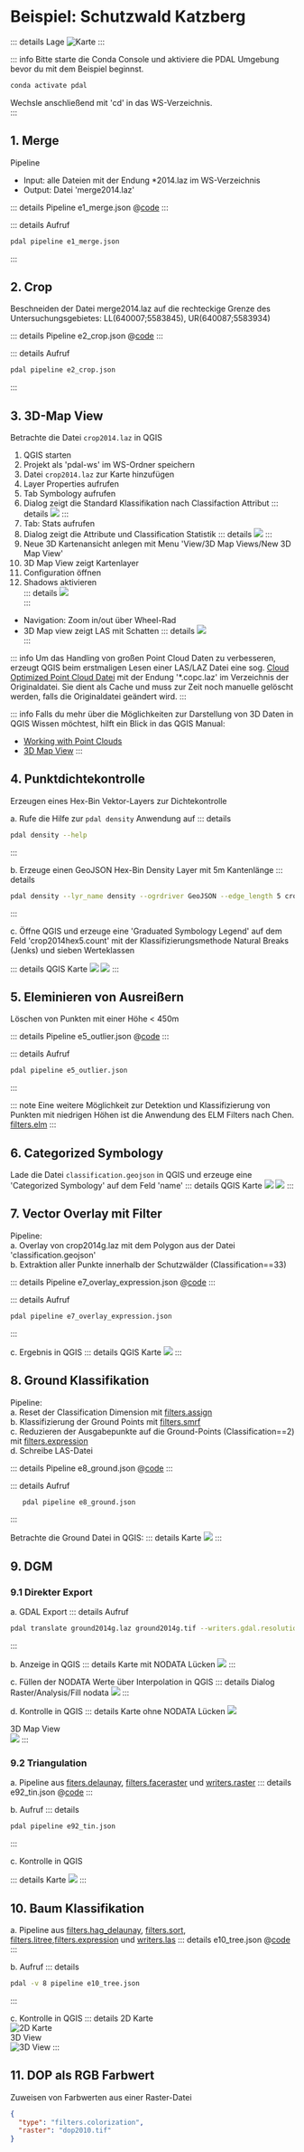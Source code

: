 # Beispiel: Schutzwald Katzberg

::: details Lage
![Karte](./map_overview.png)
:::

::: info
Bitte starte die Conda Console und aktiviere die PDAL Umgebung bevor du mit dem Beispiel beginnst.

```bash
conda activate pdal
```

Wechsle anschließend mit 'cd' in das WS-Verzeichnis.  
:::

## 1. Merge

Pipeline

- Input: alle Dateien mit der Endung \*2014.laz im WS-Verzeichnis
- Output: Datei 'merge2014.laz'

::: details Pipeline e1_merge.json
@[code](./e1_merge.json)
:::

::: details Aufruf

```bash
pdal pipeline e1_merge.json
```

:::

## 2. Crop

Beschneiden der Datei merge2014.laz auf die rechteckige Grenze des Untersuchungsgebietes: LL(640007;5583845), UR(640087;5583934)

::: details Pipeline e2_crop.json
@[code](./e2_crop.json)
:::

::: details Aufruf

```bash
pdal pipeline e2_crop.json
```

:::

## 3. 3D-Map View

Betrachte die Datei `crop2014.laz` in QGIS

1. QGIS starten
2. Projekt als 'pdal-ws' im WS-Ordner speichern
3. Datei `crop2014.laz` zur Karte hinzufügen
4. Layer Properties aufrufen
5. Tab Symbology aufrufen
6. Dialog zeigt die Standard Klassifikation nach Classifaction Attribut
   ::: details
   ![](./ex3_QGIS-tab-symbology-las.png)
   :::
7. Tab: Stats aufrufen
8. Dialog zeigt die Attribute und Classification Statistik
   ::: details
   ![](./ex3_QGIS-tab-stats-las.png)
   :::
9. Neue 3D Kartenansicht anlegen mit Menu 'View/3D Map Views/New 3D Map View'
10. 3D Map View zeigt Kartenlayer
11. Configuration öffnen
12. Shadows aktivieren  
    ::: details
    ![](./ex3_QGIS-3d-view-show-shadows.png)  
    :::

- Navigation: Zoom in/out über Wheel-Rad
- 3D Map view zeigt LAS mit Schatten
  ::: details
  ![](./ex3_QGIS-3d-view-las.png)  
   :::

::: info
Um das Handling von großen Point Cloud Daten zu verbesseren, erzeugt QGIS beim erstmaligen Lesen einer LAS/LAZ Datei eine sog. [Cloud Optimized Point Cloud Datei](https://mapscaping.com/cloud-optimized-point-clouds-in-qgis/) mit der Endung '\*.copc.laz' im Verzeichnis der Originaldatei. Sie dient als Cache und muss zur Zeit noch manuelle gelöscht werden, falls die Originaldatei geändert wird.
:::

::: info
Falls du mehr über die Möglichkeiten zur Darstellung von 3D Daten in QGIS Wissen möchtest, hilft ein Blick in das QGIS Manual:

- [Working with Point Clouds](https://docs.qgis.org/3.28/en/docs/user_manual/working_with_point_clouds/point_clouds.html#)
- [3D Map View](https://docs.qgis.org/3.28/en/docs/user_manual/map_views/3d_map_view.html)
  :::

## 4. Punktdichtekontrolle

Erzeugen eines Hex-Bin Vektor-Layers zur Dichtekontrolle

a. Rufe die Hilfe zur `pdal density` Anwendung auf
::: details

```bash
pdal density --help
```

:::

b. Erzeuge einen GeoJSON Hex-Bin Density Layer mit 5m Kantenlänge
::: details

```bash
pdal density --lyr_name density --ogrdriver GeoJSON --edge_length 5 crop2014.laz crop2014hex5.geojson
```

:::

c. Öffne QGIS und erzeuge eine 'Graduated Symbology Legend' auf dem Feld 'crop2014hex5.count' mit der Klassifizierungsmethode Natural Breaks (Jenks) und sieben Werteklassen

::: details QGIS Karte
![](./ex4_QGIS_PointDensityMap_Classification.png)
![](./ex4_QGIS_PointDensityMap.png)
:::

## 5. Eleminieren von Ausreißern

Löschen von Punkten mit einer Höhe < 450m

::: details Pipeline e5_outlier.json
@[code](./e5_outlier.json)
:::

::: details Aufruf

```bash
pdal pipeline e5_outlier.json
```

:::

::: note
Eine weitere Möglichkeit zur Detektion und Klassifizierung von Punkten mit niedrigen Höhen ist die Anwendung des ELM Filters nach Chen.  
 [filters.elm](https://pdal.io/en/latest/stages/filters.elm.html)
:::

## 6. Categorized Symbology

Lade die Datei `classification.geojson` in QGIS und erzeuge eine 'Categorized Symbology' auf dem Feld 'name'
::: details QGIS Karte
![](./ex6_QGIS_Categorized_Legend.png)
![](./ex6_QGIS_Map_and_Table.png)
:::

## 7. Vector Overlay mit Filter

Pipeline:  
 a. Overlay von crop2014g.laz mit dem Polygon aus der Datei 'classification.geojson'  
 b. Extraktion aller Punkte innerhalb der Schutzwälder (Classification==33)

::: details Pipeline e7_overlay_expression.json
@[code](./e7_overlay_expression.json)
:::

::: details Aufruf

```bash
pdal pipeline e7_overlay_expression.json
```

:::

c. Ergebnis in QGIS
::: details QGIS Karte
![](./ex7_QGIS_Overlay.png)
:::

## 8. Ground Klassifikation

Pipeline:  
a. Reset der Classification Dimension mit [filters.assign](https://pdal.io/en/latest/stages/filters.assign.html)  
b. Klassifizierung der Ground Points mit [filters.smrf](https://pdal.io/en/latest/stages/filters.smrf.html)  
c. Reduzieren der Ausgabepunkte auf die Ground-Points (Classification==2) mit [filters.expression](https://pdal.io/en/latest/stages/filters.smrf.html)  
d. Schreibe LAS-Datei

::: details Pipeline e8_ground.json
@[code](./e8_ground.json)
:::

::: details Aufruf

```bash
   pdal pipeline e8_ground.json
```

:::

Betrachte die Ground Datei in QGIS:
::: details Karte
![](./ex8_QGIS_Ground_Points.png)
:::

## 9. DGM

### 9.1 Direkter Export

a. GDAL Export
::: details Aufruf

```bash
pdal translate ground2014g.laz ground2014g.tif --writers.gdal.resolution=0.5
```

:::

b. Anzeige in QGIS
::: details Karte mit NODATA Lücken
![](./ex9_QGIS_Map1.png)
:::

c. Füllen der NODATA Werte über Interpolation in QGIS
::: details Dialog Raster/Analysis/Fill nodata
![](./ex9_QGIS_Fill_Nodata.png)
:::

d. Kontrolle in QGIS
::: details
Karte ohne NODATA Lücken
![](./ex9_QGIS_Map2.png)

3D Map View  
![](./ex9_QGIS_Map3.png)
:::

### 9.2 Triangulation

a. Pipeline aus [fiters.delaunay](https://pdal.io/en/latest/stages/filters.delaunay.html), [filters.faceraster](https://pdal.io/en/latest/stages/filters.faceraster.html) und [writers.raster](https://pdal.io/en/latest/stages/writers.raster.html)
::: details e92_tin.json
@[code](./e92_tin.json)
:::

b. Aufruf
::: details

```bash
pdal pipeline e92_tin.json
```

:::

c. Kontrolle in QGIS

::: details Karte
![](./ex92_QGIS_Map.png)
:::

## 10. Baum Klassifikation

a. Pipeline aus [filters.hag_delaunay](https://pdal.io/en/latest/stages/filters.hag_delaunay.html), [filters.sort](https://pdal.io/en/latest/stages/filters.sort.html),
[filters.litree](https://pdal.io/en/latest/stages/filters.litree.html),[filters.expression](https://pdal.io/en/latest/stages/filters.expression.html) und [writers.las](https://pdal.io/en/latest/stages/writers.las.html)
::: details e10_tree.json
@[code](./e10_tree.json)
:::

b. Aufruf
::: details
```bash
pdal -v 8 pipeline e10_tree.json
```
:::

c. Kontrolle in QGIS 
::: details 
2D Karte  
![2D Karte](./ex10_QGIS_MapView.png)  
3D View   
![3D View](./ex10_QGIS_3DView.png)
:::

## 11. DOP als RGB Farbwert

Zuweisen von Farbwerten aus einer Raster-Datei

```json
{
  "type": "filters.colorization",
  "raster": "dop2010.tif"
}
```

<!-- a. Pipeline aus []()
::: details e11_dop.json
@[code](./e11_dop.json)
:::
b.Aufruf
::: details
```bash
pdal pipeline e11_dop.json
```
::: -->
